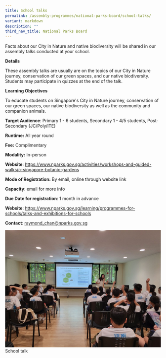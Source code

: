 ```yaml
---
title: School Talks
permalink: /assembly-programmes/national-parks-board/school-talks/
variant: markdown
description: ""
third_nav_title: National Parks Board
---
```

Facts about our City in Nature and native biodiversity will be shared in our assembly talks conducted at your school.

**Details**

These assembly talks are usually are on the topics of our City in Nature journey, conservation of our green spaces, and our native biodiversity. Students may participate in quizzes at the end of the talk.

**Learning Objectives**

To educate students on Singapore's City in Nature journey, conservation of our green spaces, our native biodiversity as well as the community and companion animals.

**Target Audience**: Primary 1 - 6 students, Secondary 1 - 4/5 students, Post-Secondary (JC/Poly/ITE)

**Runtime:** All year round

**Fee:** Complimentary

**Modality:** In-person

**Website**: https://www.nparks.gov.sg/activities/workshops-and-guided-walks/c-singapore-botanic-gardens

**Mode of Registration:** By email, online through website link

**Capacity**: email for more info

**Due Date for registration**: 1 month in advance

**Website**: https://www.nparks.gov.sg/learning/programmes-for-schools/talks-and-exhibitions-for-schools

**Contact**: raymond_chan@nparks.gov.sg

![](/images/nparks_school_talk.jpg)School talk